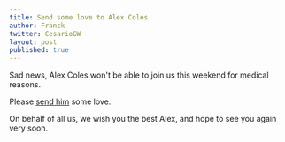 ```yaml
---
title: Send some love to Alex Coles
author: Franck
twitter: CesarioGW
layout: post
published: true
---
```


Sad news, Alex Coles won't be able to join us this weekend for medical
reasons.

Please [send him](http://twitter.com/myabc) some love.

On behalf of all us, we wish you the best Alex, and hope to see you again very soon.
